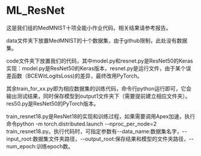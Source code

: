 # ML_ResNet
这是我们组的MedMNIST十项全能小作业代码，相关结果请参考报告。 

data文件夹下放置MedMNIST的十个数据集，由于github限制，此处没有数据集。  

code文件夹下放置我们的代码，其中model.py和resnet.py是ResNet50的Keras实现：model.py是ResNet50的Keras版本，resnet.py是运行文件，由于某个误差函数（BCEWitLogitsLoss)的差异，最终改用PyTorch。  

其余train_for_xx.py即为相应数据集的训练代码，命令行python运行即可，它会输出测试结果，同时保存模型到output1文件夹下（需要提前建立相应文件夹）。res50.py是ResNet50的PyTorch版本。  

train_resnet18.py是ResNet18的实现和训练过程，如果需要调用Apex加速，执行命令python -m torch.distributed.launch --nproc_per_node=2 train_resnet18.py。执行代码时，可指定参数有--data_name:数据集名字，--input_root:数据集文件夹路径，--output_root:保存结果和模型的文件夹路径，--num_epoch:训练epoch数。

